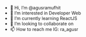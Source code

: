 - 👋 Hi, I’m @agusramufhit
- 👀 I’m interested in Developer Web
- 🌱 I’m currently learning ReactJS
- 💞️ I’m looking to collaborate on 
- 📫 How to reach me IG: ra_agusr

<!---
agusramufhit/agusramufhit is a ✨ special ✨ repository because its `README.md` (this file) appears on your GitHub profile.
You can click the Preview link to take a look at your changes.
--->
